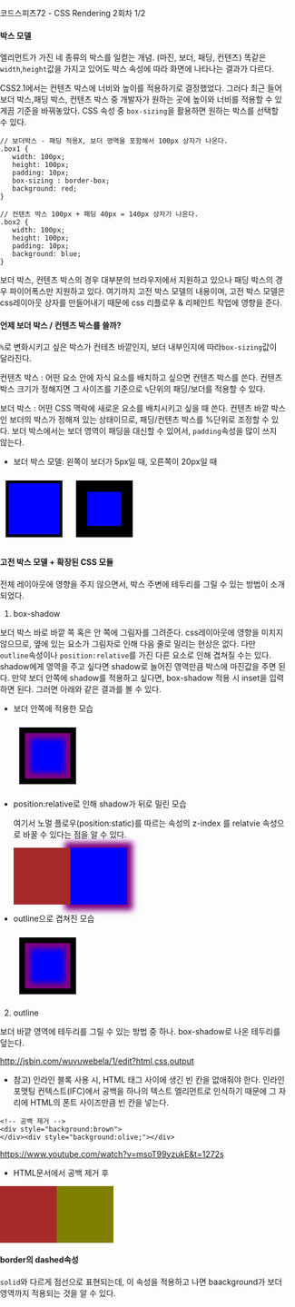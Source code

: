 코드스피츠72 - CSS Rendering 2회차 1/2

#### 박스 모델 
  엘리먼트가 가진 네 종류의 박스를 일컫는 개념. (마진, 보더, 패딩, 컨텐츠) 똑같은 `width`,`height`값을 가지고 있어도 박스 속성에 따라 화면에 나타나는 결과가 다르다.

 CSS2.1에서는 컨텐츠 박스에 너비와 높이를 적용하기로 결정했었다.
 그러다 최근 들어 보더 박스,패딩 박스, 컨텐츠 박스 중 개발자가 원하는 곳에 높이와 너비를 적용할 수 있게끔 기준을 바꿔놓았다. CSS 속성 중 `box-sizing`을 활용하면 원하는 박스를 선택할 수 있다.
 
 ```
 // 보더박스 - 패딩 적용X, 보더 영역을 포함해서 100px 상자가 나온다.
.box1 {
    width: 100px;
    height: 100px;
    padding: 10px;
    box-sizing : border-box;
    background: red;
 }

// 컨텐츠 박스 100px + 패딩 40px = 140px 상자가 나온다.
.box2 {
    width: 100px;
    height: 100px;
    padding: 10px;
    background: blue;
 }
 ```

 보더 박스, 컨텐츠 박스의 경우 대부분의 브라우저에서 지원하고 있으나 패딩 박스의 경우 파이어폭스만 지원하고 있다. 여기까지 고전 박스 모델의 내용이며, 고전 박스 모델은 css레이아웃 상자를 만들어내기 때문에 css 리플로우 & 리페인트 작업에 영향을 준다.

 #### 언제 보더 박스 / 컨텐츠 박스를 쓸까? 

 `%`로 변화시키고 싶은 박스가 컨테츠 바깥인지, 보더 내부인지에 따라`box-sizing`값이 달라진다. 

 컨텐츠 박스 : 어떤 요소 안에 자식 요소를 배치하고 싶으면 컨텐츠 박스를 쓴다. 컨텐츠 박스 크기가 정해지면 그 사이즈를 기준으로 `%`단위의 패딩/보더를 적용할 수 있다.

 보더 박스 : 어떤 CSS 맥락에 새로운 요소를 배치시키고 싶을 때 쓴다. 컨텐츠 바깥 박스인 보더의 박스가 정해져 있는 상태이므로, 패딩/컨텐츠 박스를 %단위로 조정할 수 있다. 보더 박스에서는 보더 영역이 패딩을 대신할 수 있어서, `padding`속성을 많이 쓰지 않는다.


 * 보더 박스 모델:  왼쪽이 보더가 5px일 때, 오른쪽이 20px일 때
 
<body style="padding:0px; margin:0px">
    <div style="display:inline-block;margin: 10px; width: 100px; height:100px; background:blue; box-sizing:border-box; border: 5px solid black;"></div>
    <div style="display:inline-block; margin: 10px; width: 100px; height:100px; background:blue; box-sizing:border-box; border: 20px solid black;"></div>
</body>



 #### 고전 박스 모델 + 확장된 CSS 모듈
 전체 레이아웃에 영향을 주지 않으면서, 박스 주변에 테두리를 그릴 수 있는 방법이 소개되었다.

1. box-shadow

보더 박스 바로 바깥 쪽 혹은 안 쪽에 그림자를 그려준다.
 css레이아웃에 영향을 미치지 않으므로, 옆에 있는 요소가 그림자로 인해 다음 줄로 밀리는 현상은 없다. 다만 `outline`속성이나 `position:relative`를 가진 다른 요소로 인해 겹쳐질 수는 있다. shadow에게 영역을 주고 싶다면 shadow로 늘어진 영역만큼 박스에 마진값을 주면 된다. 만약 보더 안쪽에 shadow를 적용하고 싶다면, box-shadow 적용 시 inset을 입력하면 된다. 그러면 아래와 같은 결과를 볼 수 있다.

* 보더 안쪽에 적용한 모습
    <body style="padding:0px; margin:0px">
        <div style="box-shadow: inset 0 0 10px 10px purple; margin: 10px; width: 100px; height:100px; background:blue; box-sizing:border-box; border: 10px solid black;"></div>
    </body>

* position:relative로 인해 shadow가 뒤로 밀린 모습

    여기서 노멀 플로우(position:static)를 따르는 속성의 z-index 를 relatvie 속성으로 바꿀 수 있다는 점을 알 수 있다.

    <style>
    div { width:100px; 
          height:100px;
          display: inline-block;
        }
    </style>

    <div style="background:brown; position:relative;">
    </div><div style="box-shadow: 0 0 10px 10px purple; background:blue;"></div>

* outline으로 겹쳐진 모습


    <div style="box-shadow: inset 0 0 10px 10px purple; margin: 10px; width: 100px; height:100px; background:blue; box-sizing:border-box; border: 10px solid black; outline: 5px solid white;"></div>

2. outline

 보더 바깥 영역에 테두리를 그릴 수 있는 방법 중 하나. box-shadow로 나온 테두리를 덮는다.

http://jsbin.com/wuvuwebela/1/edit?html,css,output

* 참고) 인라인 블록 사용 시, HTML 태그 사이에 생긴 빈 칸을 없애줘야 한다. 인라인 포맷팅 컨텍스트(IFC)에서 공백을 하나의 텍스트 엘리먼트로 인식하기 때문에 그 자리에 HTML의 폰트 사이즈만큼 빈 칸을 넣는다.


```
<!-- 공백 제거 -->
<div style="background:brown">
</div><div style="background:olive;"></div>
```

https://www.youtube.com/watch?v=msoT99yzukE&t=1272s


* HTML문서에서 공백 제거 후

<!-- 공백 제거 -->
<div style="background:brown; width:100px; 
          height:100px;
          display: inline-block;">
</div><div style="background:olive; width:100px; 
          height:100px;
          display: inline-block;"></div>

#### border의 dashed속성
`solid`와 다르게 점선으로 표현되는데, 이 속성을 적용하고 나면 baackground가 보더 영역까지 적용되는 것을 알 수 있다. 